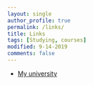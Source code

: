 ```yaml
---
layout: single
author_profile: true
permalink: /links/
title: Links
tags: [Studying, courses]
modified: 9-14-2019
comments: false
---
```




* [My university](http://www.iust.ac.ir/)

